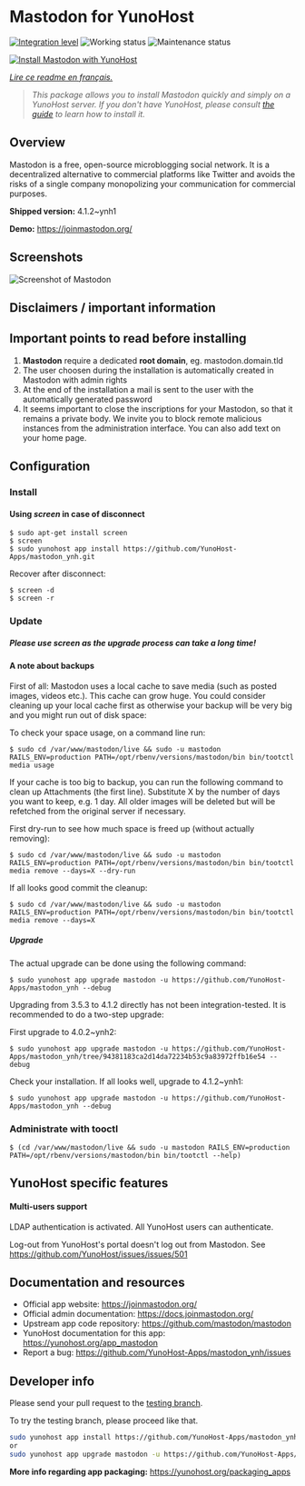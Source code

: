 <!--
N.B.: This README was automatically generated by https://github.com/YunoHost/apps/tree/master/tools/README-generator
It shall NOT be edited by hand.
-->

# Mastodon for YunoHost

[![Integration level](https://dash.yunohost.org/integration/mastodon.svg)](https://dash.yunohost.org/appci/app/mastodon) ![Working status](https://ci-apps.yunohost.org/ci/badges/mastodon.status.svg) ![Maintenance status](https://ci-apps.yunohost.org/ci/badges/mastodon.maintain.svg)

[![Install Mastodon with YunoHost](https://install-app.yunohost.org/install-with-yunohost.svg)](https://install-app.yunohost.org/?app=mastodon)

*[Lire ce readme en français.](./README_fr.md)*

> *This package allows you to install Mastodon quickly and simply on a YunoHost server.
If you don't have YunoHost, please consult [the guide](https://yunohost.org/#/install) to learn how to install it.*

## Overview

Mastodon is a free, open-source microblogging social network. It is a decentralized alternative to commercial platforms like Twitter and avoids the risks of a single company monopolizing your communication for commercial purposes. 

**Shipped version:** 4.1.2~ynh1

**Demo:** https://joinmastodon.org/

## Screenshots

![Screenshot of Mastodon](./doc/screenshots/mastodon.png)

## Disclaimers / important information

## Important points to read before installing

1. **Mastodon** require a dedicated **root domain**, eg. mastodon.domain.tld
1. The user choosen during the installation is automatically created in Mastodon with admin rights
1. At the end of the installation a mail is sent to the user with the automatically generated password
1. It seems important to close the inscriptions for your Mastodon, so that it remains a private body. We invite you to block remote malicious instances from the administration interface. You can also add text on your home page.

## Configuration

### Install

#### Using *screen* in case of disconnect
```
$ sudo apt-get install screen
$ screen
$ sudo yunohost app install https://github.com/YunoHost-Apps/mastodon_ynh.git
```
Recover after disconnect:
```
$ screen -d
$ screen -r
```

### Update

##### Please use screen as the upgrade process can take a long time!

#### A note about backups

First of all: Mastodon uses a local cache to save media (such as posted images, videos etc.). This cache can grow huge. 
You could consider cleaning up your local cache first as otherwise your backup will be very big and you might run out of disk space:

To check your space usage, on a command line run:

`$ sudo cd /var/www/mastodon/live && sudo -u mastodon RAILS_ENV=production PATH=/opt/rbenv/versions/mastodon/bin bin/tootctl media usage`

If your cache is too big to backup, you can run the following command to clean up Attachments (the first line). Substitute X by the number of days you want to keep, e.g. 1 day. All older images will be deleted but will be refetched from the original server if necessary.

First dry-run to see how much space is freed up (without actually removing):

`$ sudo cd /var/www/mastodon/live && sudo -u mastodon RAILS_ENV=production PATH=/opt/rbenv/versions/mastodon/bin bin/tootctl media remove --days=X --dry-run`

If all looks good commit the cleanup:

`$ sudo cd /var/www/mastodon/live && sudo -u mastodon RAILS_ENV=production PATH=/opt/rbenv/versions/mastodon/bin bin/tootctl media remove --days=X `

##### Upgrade

The actual upgrade can be done using the following command:

`$ sudo yunohost app upgrade mastodon -u https://github.com/YunoHost-Apps/mastodon_ynh --debug `


Upgrading from 3.5.3 to 4.1.2 directly has not been integration-tested. It is recommended to do a two-step upgrade:

First upgrade to 4.0.2~ynh2:

`$ sudo yunohost app upgrade mastodon -u https://github.com/YunoHost-Apps/mastodon_ynh/tree/94381183ca2d14da72234b53c9a83972ffb16e54 --debug `
 
Check your installation. If all looks well, upgrade to 4.1.2~ynh1:

`$ sudo yunohost app upgrade mastodon -u https://github.com/YunoHost-Apps/mastodon_ynh --debug `


### Administrate with tooctl

`$ (cd /var/www/mastodon/live && sudo -u mastodon RAILS_ENV=production PATH=/opt/rbenv/versions/mastodon/bin bin/tootctl --help)`

## YunoHost specific features

#### Multi-users support

LDAP authentication is activated. All YunoHost users can authenticate.

Log-out from YunoHost's portal doesn't log out from Mastodon. See https://github.com/YunoHost/issues/issues/501

## Documentation and resources

* Official app website: <https://joinmastodon.org/>
* Official admin documentation: <https://docs.joinmastodon.org/>
* Upstream app code repository: <https://github.com/mastodon/mastodon>
* YunoHost documentation for this app: <https://yunohost.org/app_mastodon>
* Report a bug: <https://github.com/YunoHost-Apps/mastodon_ynh/issues>

## Developer info

Please send your pull request to the [testing branch](https://github.com/YunoHost-Apps/mastodon_ynh/tree/testing).

To try the testing branch, please proceed like that.

``` bash
sudo yunohost app install https://github.com/YunoHost-Apps/mastodon_ynh/tree/testing --debug
or
sudo yunohost app upgrade mastodon -u https://github.com/YunoHost-Apps/mastodon_ynh/tree/testing --debug
```

**More info regarding app packaging:** <https://yunohost.org/packaging_apps>
